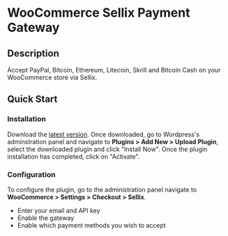 WooCommerce Sellix Payment Gateway
=====================

## Description
Accept PayPal, Bitcoin, Ethereum, Litecoin, Skrill and Bitcoin Cash on your WooCommerce store via Sellix.

## Quick Start

### Installation
Download the [latest version](https://github.com/nartj/sellix-woocommerce/releases). Once downloaded, go to Wordpress's adminstration panel and navigate to **Plugins > Add New > Upload Plugin**, select the downloaded plugin and click "Install Now". Once the plugin installation has completed, click on "Activate".


### Configuration

To configure the plugin, go to the administration panel navigate to **WooCommerce > Settings > Checkout > Sellix**.
* Enter your email and API key
* Enable the gateway
* Enable which payment methods you wish to accept